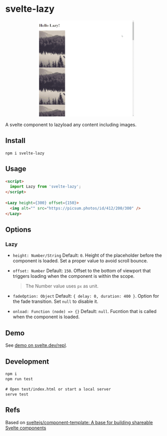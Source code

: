 # svelte-lazy

<p align="center">
<img alt="demo image" src="https://raw.githubusercontent.com/leafOfTree/leafOfTree.github.io/HEAD/svelte-lazy.gif" width="300" height="300" />
</p>

A svelte component to lazyload any content including images.

## Install

    npm i svelte-lazy

## Usage
```html
<script>
  import Lazy from 'svelte-lazy';
</script>

<Lazy height={300} offset={150}>
  <img alt="" src="https://picsum.photos/id/412/200/300" />
</Lazy>
```

## Options

### Lazy

- `height: Number/String` Default: `0`. Height of the placeholder before the component is loaded. Set a proper value to avoid scroll bounce.

- `offset: Number` Default: `150`. Offset to the bottom of viewport that triggers loading when the component is within the scope.

    > The Number value uses `px` as unit.

- `fadeOption: Object` Default: `{ delay: 0, duration: 400 }`. Option for the fade transition. Set `null` to disable it.

- `onload: Function (node) => {}` Default: `null`. Fucntion that is called when the component is loaded.

## Demo

See [demo on svelte.dev/repl](https://svelte.dev/repl/6d7714fa3cce4909af6c6d187271e0a1?version=3.6.10).


## Development

    npm i
    npm run test

    # Open test/index.html or start a local server
    serve test

## Refs

Based on [sveltejs/component-template: A base for building shareable Svelte components](https://github.com/sveltejs/component-template)
